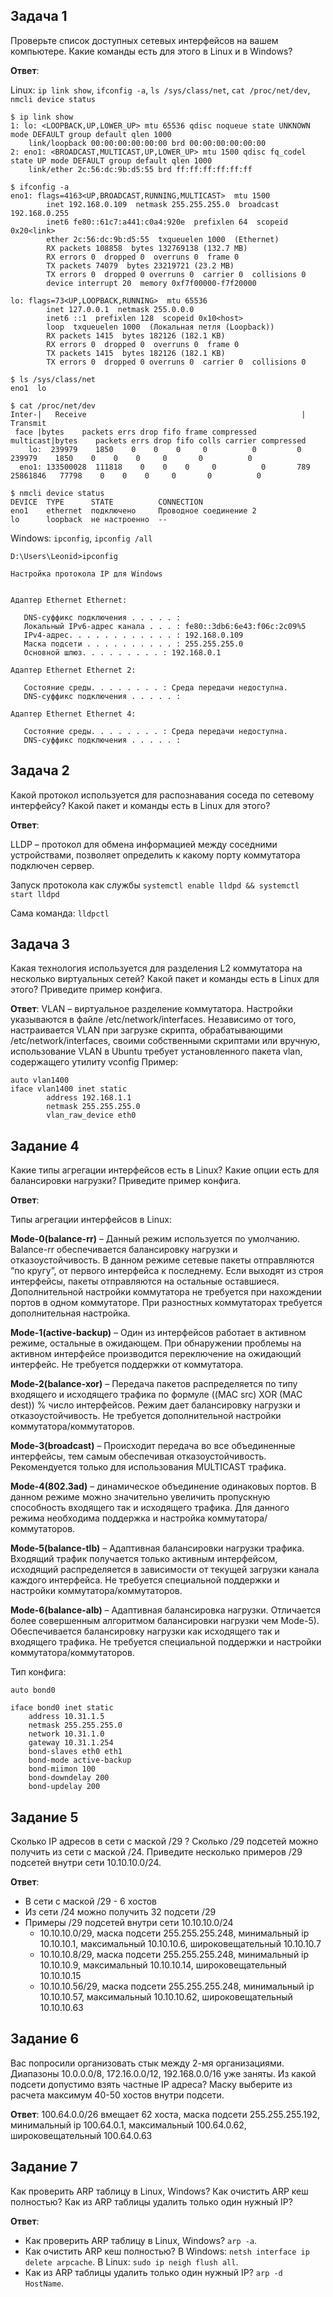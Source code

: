 ## Задача 1
Проверьте список доступных сетевых интерфейсов на вашем компьютере. Какие команды есть для этого в Linux и в Windows?

**Ответ**:

Linux: `ip link show`, `ifconfig -a`, `ls /sys/class/net`, `cat /proc/net/dev`, `nmcli device status`
```commandline
$ ip link show
1: lo: <LOOPBACK,UP,LOWER_UP> mtu 65536 qdisc noqueue state UNKNOWN mode DEFAULT group default qlen 1000
    link/loopback 00:00:00:00:00:00 brd 00:00:00:00:00:00
2: eno1: <BROADCAST,MULTICAST,UP,LOWER_UP> mtu 1500 qdisc fq_codel state UP mode DEFAULT group default qlen 1000
    link/ether 2c:56:dc:9b:d5:55 brd ff:ff:ff:ff:ff:ff

$ ifconfig -a
eno1: flags=4163<UP,BROADCAST,RUNNING,MULTICAST>  mtu 1500
        inet 192.168.0.109  netmask 255.255.255.0  broadcast 192.168.0.255
        inet6 fe80::61c7:a441:c0a4:920e  prefixlen 64  scopeid 0x20<link>
        ether 2c:56:dc:9b:d5:55  txqueuelen 1000  (Ethernet)
        RX packets 108858  bytes 132769138 (132.7 MB)
        RX errors 0  dropped 0  overruns 0  frame 0
        TX packets 74079  bytes 23219721 (23.2 MB)
        TX errors 0  dropped 0 overruns 0  carrier 0  collisions 0
        device interrupt 20  memory 0xf7f00000-f7f20000  

lo: flags=73<UP,LOOPBACK,RUNNING>  mtu 65536
        inet 127.0.0.1  netmask 255.0.0.0
        inet6 ::1  prefixlen 128  scopeid 0x10<host>
        loop  txqueuelen 1000  (Локальная петля (Loopback))
        RX packets 1415  bytes 182126 (182.1 KB)
        RX errors 0  dropped 0  overruns 0  frame 0
        TX packets 1415  bytes 182126 (182.1 KB)
        TX errors 0  dropped 0 overruns 0  carrier 0  collisions 0

$ ls /sys/class/net
eno1  lo

$ cat /proc/net/dev
Inter-|   Receive                                                |  Transmit
 face |bytes    packets errs drop fifo frame compressed multicast|bytes    packets errs drop fifo colls carrier compressed
    lo:  239979    1850    0    0    0     0          0         0   239979    1850    0    0    0     0       0          0
  eno1: 133500028  111818    0    0    0     0          0       789 25861846   77798    0    0    0     0       0          0

$ nmcli device status
DEVICE  TYPE      STATE          CONNECTION             
eno1    ethernet  подключено     Проводное соединение 2 
lo      loopback  не настроенно  -- 
```

Windows: `ipconfig`, `ipconfig /all`
```commandline
D:\Users\Leonid>ipconfig

Настройка протокола IP для Windows


Адаптер Ethernet Ethernet:

   DNS-суффикс подключения . . . . . :
   Локальный IPv6-адрес канала . . . : fe80::3db6:6e43:f06c:2c09%5
   IPv4-адрес. . . . . . . . . . . . : 192.168.0.109
   Маска подсети . . . . . . . . . . : 255.255.255.0
   Основной шлюз. . . . . . . . . : 192.168.0.1

Адаптер Ethernet Ethernet 2:

   Состояние среды. . . . . . . . : Среда передачи недоступна.
   DNS-суффикс подключения . . . . . :

Адаптер Ethernet Ethernet 4:

   Состояние среды. . . . . . . . : Среда передачи недоступна.
   DNS-суффикс подключения . . . . . :
```

## Задача 2
Какой протокол используется для распознавания соседа по сетевому интерфейсу? Какой пакет и команды есть в Linux для этого?

**Ответ**:

LLDP – протокол для обмена информацией между соседними устройствами,
позволяет определить к какому порту коммутатора подключен сервер.

Запуск протокола как службы `systemctl enable lldpd && systemctl start lldpd`

Сама команда: `lldpctl`

## Задача 3
Какая технология используется для разделения L2 коммутатора на несколько виртуальных сетей? Какой пакет и команды есть в Linux для этого? Приведите пример конфига.

**Ответ**: VLAN – виртуальное разделение коммутатора. Настройки указываются в файле /etc/network/interfaces.
Независимо от того, настраивается VLAN при загрузке скрипта, обрабатывающими /etc/network/interfaces, своими собственными скриптами или вручную, использование VLAN в Ubuntu требует установленного пакета vlan, содержащего утилиту vconfig
Пример:
```commandline
auto vlan1400
iface vlan1400 inet static
        address 192.168.1.1
        netmask 255.255.255.0
        vlan_raw_device eth0
```

## Задание 4
Какие типы агрегации интерфейсов есть в Linux? Какие опции есть для балансировки нагрузки? Приведите пример конфига.

**Ответ**: 

Типы агрегации интерфейсов в Linux:

**Mode-0(balance-rr)** – Данный режим используется по умолчанию. Balance-rr обеспечивается балансировку нагрузки и отказоустойчивость. В данном режиме сетевые пакеты отправляются “по кругу”, от первого интерфейса к последнему. Если выходят из строя интерфейсы, пакеты отправляются на остальные оставшиеся. Дополнительной настройки коммутатора не требуется при нахождении портов в одном коммутаторе. При разностных коммутаторах требуется дополнительная настройка.

**Mode-1(active-backup)** – Один из интерфейсов работает в активном режиме, остальные в ожидающем. При обнаружении проблемы на активном интерфейсе производится переключение на ожидающий интерфейс. Не требуется поддержки от коммутатора.

**Mode-2(balance-xor)** – Передача пакетов распределяется по типу входящего и исходящего трафика по формуле ((MAC src) XOR (MAC dest)) % число интерфейсов. Режим дает балансировку нагрузки и отказоустойчивость. Не требуется дополнительной настройки коммутатора/коммутаторов.

**Mode-3(broadcast)** – Происходит передача во все объединенные интерфейсы, тем самым обеспечивая отказоустойчивость. Рекомендуется только для использования MULTICAST трафика.

**Mode-4(802.3ad)** – динамическое объединение одинаковых портов. В данном режиме можно значительно увеличить пропускную способность входящего так и исходящего трафика. Для данного режима необходима поддержка и настройка коммутатора/коммутаторов.

**Mode-5(balance-tlb)** – Адаптивная балансировки нагрузки трафика. Входящий трафик получается только активным интерфейсом, исходящий распределяется в зависимости от текущей загрузки канала каждого интерфейса. Не требуется специальной поддержки и настройки коммутатора/коммутаторов.

**Mode-6(balance-alb)** – Адаптивная балансировка нагрузки. Отличается более совершенным алгоритмом балансировки нагрузки чем Mode-5). Обеспечивается балансировку нагрузки как исходящего так и входящего трафика. Не требуется специальной поддержки и настройки коммутатора/коммутаторов.

Тип конфига:
```commandline
auto bond0

iface bond0 inet static
    address 10.31.1.5
    netmask 255.255.255.0
    network 10.31.1.0
    gateway 10.31.1.254
    bond-slaves eth0 eth1
    bond-mode active-backup
    bond-miimon 100
    bond-downdelay 200
    bond-updelay 200
```

## Задание 5
Сколько IP адресов в сети с маской /29 ? Сколько /29 подсетей можно получить из сети с маской /24. Приведите несколько примеров /29 подсетей внутри сети 10.10.10.0/24.

**Ответ**: 
* В сети с маской /29 - 6 хостов
* Из сети /24 можно получить 32 подсети /29
* Примеры /29 подсетей внутри сети 10.10.10.0/24
  * 10.10.10.0/29, маска подсети 255.255.255.248, минимальный ip 10.10.10.1, максимальный 10.10.10.6, широковещательный 10.10.10.7
  * 10.10.10.8/29, маска подсети 255.255.255.248, минимальный ip 10.10.10.9, максимальный 10.10.10.14, широковещательный 10.10.10.15
  * 10.10.10.56/29, маска подсети 255.255.255.248, минимальный ip 10.10.10.57, максимальный 10.10.10.62, широковещательный 10.10.10.63

## Задание 6
Вас попросили организовать стык между 2-мя организациями. Диапазоны 10.0.0.0/8, 172.16.0.0/12, 192.168.0.0/16 уже заняты. Из какой подсети допустимо взять частные IP адреса? Маску выберите из расчета максимум 40-50 хостов внутри подсети.

**Ответ**: 100.64.0.0/26 вмещает 62 хоста, маска подсети 255.255.255.192, минимальный ip 100.64.0.1, максимальный 100.64.0.62, широковещательный 100.64.0.63

## Задание 7
Как проверить ARP таблицу в Linux, Windows? Как очистить ARP кеш полностью? Как из ARP таблицы удалить только один нужный IP?

**Ответ**: 

* Как проверить ARP таблицу в Linux, Windows? `arp -a`. 
* Как очистить ARP кеш полностью? В Windows: `netsh interface ip delete arpcache`. В Linux: `sudo ip neigh flush all`.
* Как из ARP таблицы удалить только один нужный IP? `arp -d HostName`. 
